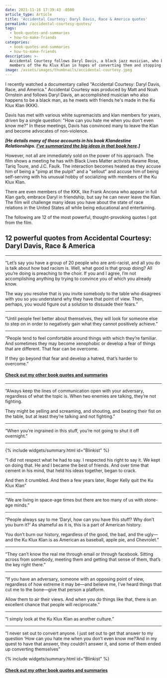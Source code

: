 ```yaml
---
date: 2021-11-16 17:39:43 -0500
article_type: Article
title: 'Accidental Courtesy: Daryl Davis, Race & America quotes'
permalink: /accidental-courtesy-quotes/
tags: 
  - book-quotes-and-summaries
  - how-to-make-friends
categories: 
  - book-quotes-and-summaries
  - how-to-make-friends
description: >-
  Accidental Courtesy follows Daryl Davis, a black jazz musician, who befriends
  members of the Ku Klux Klan in hopes of converting them and stopping hate. 
image: /assets/images/thumbnails/accidental-courtesy.jpeg
---
```

I recently watched a documentary called "Accidental Courtesy: Daryl Davis, Race, and America." Accidental Courtesy was produced by Matt and Noah Ornstein and follows Daryl Davis, an accomplished musician who also happens to be a black man, as he meets with friends he's made in the Ku Klux Klan (KKK).

Davis has met with various white supremacists and klan members for years, driven by a single question: "How can you hate me when you don't even know me?" In these meetings, Davis has convinced many to leave the Klan and become advocates of non-violence.

***\[He details many of those accounts in his book Klandestine Relationships. [I've summarized the big ideas in that book here](/daryl-davis-book/).\]***

However, not all are immediately sold on the power of his approach. The film shows a meeting he has with Black Lives Matter activists Kwame Rose, Tariq Toure, and J.C. Faulk. The interaction becomes heated as they accuse him of being a "pimp at the pulpit" and a "sellout" and accuse him of being self-serving with his unusual hobby of socializing with members of the Ku Klux Klan.

There are even members of the KKK, like Frank Ancona who appear in full Klan garb, embrace Daryl in friendship, but say he can never leave the Klan. The film will challenge many ideas you have about the state of race relations in the United States all while being educational and entertaining.

The following are 12 of the most powerful, thought-provoking quotes I got from the film.

## 12 powerful quotes from Accidental Courtesy: Daryl Davis, Race & America

---

“Let’s say you have a group of 20 people who are anti-racist, and all you do is talk about how bad racism is. Well, what good is that group doing? All you’re doing is preaching to the choir. If you and I agree, I’m not accomplishing anything by trying to convince you of which you already know.

The way you resolve that is you invite somebody to the table who disagrees with you so you understand why they have that point of view. Then, perhaps, you would figure out a solution to dissuade their fears.”

---

“Until people feel better about themselves, they will look for someone else to step on in order to negatively gain what they cannot positively achieve.”

---

“People tend to feel comfortable around things with which they’re familiar. And sometimes they may become xenophobic or develop a fear of things that are different. That fear can be overcome.

If they go beyond that fear and develop a hatred, that’s harder to overcome.”

#### [Check out my other book quotes and summaries](https://edlatimore.com/book-quotes-and-summaries)

---

“Always keep the lines of communication open with your adversary, regardless of what the topic is. When two enemies are talking, they’re not fighting.

They might be yelling and screaming, and shouting, and beating their fist on the table, but at least they’re talking and not fighting.”

---

“When you’re ingrained in this stuff, you’re not going to shut it off overnight.”

---

{% include widgets/summary.html id="Blinkist" %}

“I did not respect what he had to say. I respected his right to say it. We kept on doing that. He and I became the best of friends. And over time that cement in his mind, that held his ideas together, began to crack.

And then it crumbled. And then a few years later, Roger Kelly quit the Ku Klux Klan”

---

“We are living in space-age times but there are too many of us with stone-age minds.”

---

“People always say to me ‘Daryl, how can you have this stuff? Why don’t you burn it?’ As shameful as it is, this is a part of American history.

You don’t burn our history, regardless of the good, the bad, and the ugly—and the Ku Klux Klan is as American as baseball, apple pie, and Chevrolet.”

---

“They can’t know the real me through email or through facebook. Sitting across from somebody, meeting them and getting that sense of them, that’s the key right there.”

---

“If you have an adversary, someone with an opposing point of view, regardless of how extreme it may be—and believe me, I’ve heard things that cut me to the bone—give that person a platform.

Allow them to air their views. And when you do things like that, there is an excellent chance that people will reciprocate.”

---

“I simply look at the Ku Klux Klan as another culture.”

---

“I never set out to convert anyone. I just set out to get that answer to my question ‘How can you hate me when you don’t even know me?’And in my quest to have that answer, they couldn’t answer it, and some of them ended up converting themselves”

{% include widgets/summary.html id="Blinkist" %}

#### [Check out my other book quotes and summaries](https://edlatimore.com/book-quotes-and-summaries)